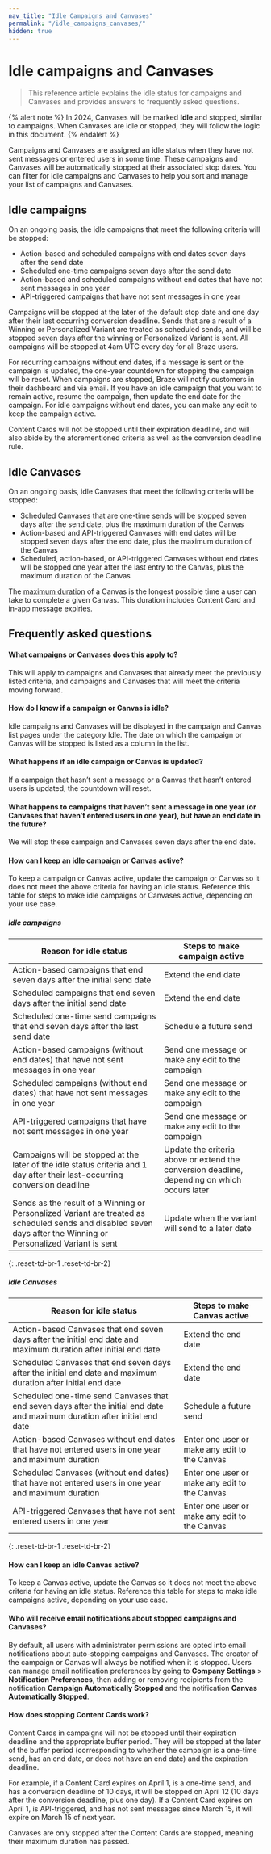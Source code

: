 ```yaml
---
nav_title: "Idle Campaigns and Canvases"
permalink: "/idle_campaigns_canvases/"
hidden: true
---
```


# Idle campaigns and Canvases

> This reference article explains the idle status for campaigns and Canvases and provides answers to frequently asked questions.

{% alert note %}
In 2024, Canvases will be marked **Idle** and stopped, similar to campaigns. When Canvases are idle or stopped, they will follow the logic in this document.
{% endalert %}

Campaigns and Canvases are assigned an idle status when they have not sent messages or entered users in some time. These campaigns and Canvases will be automatically stopped at their associated stop dates. You can filter for idle campaigns and Canvases to help you sort and manage your list of campaigns and Canvases.

## Idle campaigns

On an ongoing basis, the idle campaigns that meet the following criteria will be stopped:
 
- Action-based and scheduled campaigns with end dates seven days after the send date
- Scheduled one-time campaigns seven days after the send date 
- Action-based and scheduled campaigns without end dates that have not sent messages in one year
- API-triggered campaigns that have not sent messages in one year

Campaigns will be stopped at the later of the default stop date and one day after their last occurring conversion deadline. Sends that are a result of a Winning or Personalized Variant are treated as scheduled sends, and will be stopped seven days after the winning or Personalized Variant is sent. All campaigns will be stopped at 4am UTC every day for all Braze users.

For recurring campaigns without end dates, if a message is sent or the campaign is updated, the one-year countdown for stopping the campaign will be reset. When campaigns are stopped, Braze will notify customers in their dashboard and via email. If you have an idle campaign that you want to remain active, resume the campaign, then update the end date for the campaign. For idle campaigns without end dates, you can make any edit to keep the campaign active.

Content Cards will not be stopped until their expiration deadline, and will also abide by the aforementioned criteria as well as the conversion deadline rule.

## Idle Canvases

On an ongoing basis, idle Canvases that meet the following criteria will be stopped:

- Scheduled Canvases that are one-time sends will be stopped seven days after the send date, plus the maximum duration of the Canvas
- Action-based and API-triggered Canvases with end dates will be stopped seven days after the end date, plus the maximum duration of the Canvas
- Scheduled, action-based, or API-triggered Canvases without end dates will be stopped one year after the last entry to the Canvas, plus the maximum duration of the Canvas

The [maximum duration]({{site.baseurl}}/user_guide/engagement_tools/canvas/create_a_canvas/create_a_canvas/) of a Canvas is the longest possible time a user can take to complete a given Canvas. This duration includes Content Card and in-app message expiries.

## Frequently asked questions

#### What campaigns or Canvases does this apply to?

This will apply to campaigns and Canvases that already meet the previously listed criteria, and campaigns and Canvases that will meet the criteria moving forward.

#### How do I know if a campaign or Canvas is idle?

Idle campaigns and Canvases will be displayed in the campaign and Canvas list pages under the category Idle. The date on which the campaign or Canvas will be stopped is listed as a column in the list.

#### What happens if an idle campaign or Canvas is updated?

If a campaign that hasn’t sent a message or a Canvas that hasn’t entered users is updated, the countdown will reset.

#### What happens to campaigns that haven’t sent a message in one year (or Canvases that haven’t entered users in one year), but have an end date in the future?

We will stop these campaign and Canvases seven days after the end date.

#### How can I keep an idle campaign or Canvas active?

To keep a campaign or Canvas active, update the campaign or Canvas so it does not meet the above criteria for having an idle status. Reference this table for steps to make idle campaigns or Canvases active, depending on your use case.

##### Idle campaigns

| Reason for idle status                                                                                                                                            | Steps to make campaign active                                                                |
|-------------------------------------------------------------------------------------------------------------------------------------------------------------------|----------------------------------------------------------------------------------------------|
| Action-based campaigns that end seven days after the initial send date                                                                                              | Extend the end date                                                                          |
| Scheduled campaigns that end seven days after the initial send date                                                                                                 | Extend the end date                                                                          |
| Scheduled one-time send campaigns that end seven days after the last send date                                                                              | Schedule a future send                                                                       |
| Action-based campaigns (without end dates) that have not sent messages in one year                                                                                | Send one message or make any edit to the campaign                                            |
| Scheduled campaigns (without end dates) that have not sent messages in one year                                                                                   | Send one message or make any edit to the campaign                                            |
| API-triggered campaigns that have not sent messages in one year                                                                                                   | Send one message or make any edit to the campaign                                            |
| Campaigns will be stopped at the later of the idle status criteria and 1 day after their last-occurring conversion deadline                                       | Update the criteria above or extend the conversion deadline, depending on which occurs later |
| Sends as the result of a Winning or Personalized Variant are treated as scheduled sends and disabled seven days after the Winning or Personalized Variant is sent | Update when the variant will send to a later date                                            |
{: .reset-td-br-1 .reset-td-br-2}

##### Idle Canvases

| Reason for idle status                                                                               | Steps to make Canvas active                   |
|------------------------------------------------------------------------------------------------------|-----------------------------------------------|
| Action-based Canvases that end seven days after the initial end date and maximum duration after initial end date              | Extend the end date                           |
| Scheduled Canvases that end seven days after the initial end date and maximum duration after initial end date                 | Extend the end date                           |
| Scheduled one-time send Canvases that end seven days after the initial end date and maximum duration after initial end date   | Schedule a future send                        |
| Action-based Canvases without end dates that have not entered users in one year and maximum duration | Enter one user or make any edit to the Canvas |
| Scheduled Canvases (without end dates) that have not entered users in one year and maximum duration  | Enter one user or make any edit to the Canvas |
| API-triggered Canvases that have not sent entered users in one year                                  | Enter one user or make any edit to the Canvas |
{: .reset-td-br-1 .reset-td-br-2}

#### How can I keep an idle Canvas active?

To keep a Canvas active, update the Canvas so it does not meet the above criteria for having an idle status. Reference this table for steps to make idle campaigns active, depending on your use case.

#### Who will receive email notifications about stopped campaigns and Canvases?

By default, all users with administrator permissions are opted into email notifications about auto-stopping campaigns and Canvases. The creator of the campaign or Canvas will always be notified when it is stopped. Users can manage email notification preferences by going to **Company Settings** > **Notification Preferences**, then adding or removing recipients from the notification **Campaign Automatically Stopped** and the notification **Canvas Automatically Stopped**.

#### How does stopping Content Cards work?

Content Cards in campaigns will not be stopped until their expiration deadline and the appropriate buffer period. They will be stopped at the later of the buffer period (corresponding to whether the campaign is a one-time send, has an end date, or does not have an end date) and the expiration deadline. 

For example, if a Content Card expires on April 1, is a one-time send, and has a conversion deadline of 10 days, it will be stopped on April 12 (10 days after the conversion deadline, plus one day). If a Content Card expires on April 1, is API-triggered, and has not sent messages since March 15, it will expire on March 15 of next year.

Canvases are only stopped after the Content Cards are stopped, meaning their maximum duration has passed.